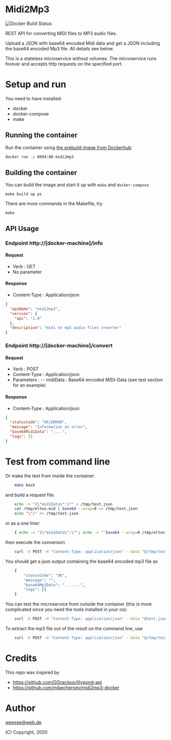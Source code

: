 Midi2Mp3
========

![Docker Build Status](https://img.shields.io/docker/build/weesee/midi2mp3-api)

REST API for converting MIDI files to MP3 audio files.

Upload a JSON with base64 encoded Midi data and get a JSON including the base64 encoded Mp3 file. All details see below.

This is a stateless microservice without volumes. The microservice runs forever and accepts http requests on the specified port. 

# Setup and run

You need to have installed:

* docker
* docker-compose
* make

## Running the container

Run the container using [the prebuild image from Dockerhub](https://hub.docker.com/r/weesee/midi2mp3-api):

```bash
docker run -p 8094:80 midi2mp3
```

## Building the container 

You can build the image and start it up with ```make``` and ```docker-compose```

    make build up ps

There are more commands in the Makefile, try

    make

## API Usage

### Endpoint http://[docker-machine]/info

#### Request
- Verb : GET
- No parameter
	
#### Response
- Content-Type : Application/json
```json
{
  "apiName": "midi2mp3",
  "version": {
    "api": "1.0"
  },
  "description": "midi to mp3 audio files cnverter"
}
```  
	
### Endpoint http://[docker-machine]/convert
	
#### Request	
- Verb : POST
- Content-Type : Application/json
- Parameters :
-- midiData : Base64 encoded MIDI-Data (see test section for an example)
	
#### Response
- Content-Type : Application/json
```json  
{
  "statusCode": "OK|ERROR",
  "message": "Information on error",
  "base64MidiData": "....",
  "logs": []
}
```


# Test from command line

Or make the test from inside the container:
```bash
    make bash
```

and build a request file:
```bash
    echo -n "{\"midiData\":\"" > /tmp/test.json
    cat /tmp/elton.mid | base64 --wrap=0 >> /tmp/test.json
    echo "\"}" >> /tmp/test.json
```

or as a one liner:
```bash
    { echo -n "{\"midiData\":\""; echo -n "`base64 --wrap=0 /tmp/elton.mid`"; echo "\"}"; } > /tmp/test.json
```

then execute the conversion 
```bash
    curl -X POST -H "Content-Type: application/json" --data "@/tmp/test.json" localhost/convert | jq .
```

You should get a json output containing the base64 encoded mp3 file as
```bash
    {
        "statusCode": "OK",
        "message": "",
        "base64Mp3Data": ".......",
        "logs": []
    }
```

You can test the microservice from outside the container (this is more complicated since you need the tools installed in your os):
```bash
    curl -X POST -H "Content-Type: application/json" --data "@test.json" localhost:8094/convert | jq .
```

To extract the mp3 file out of the result on the command line, use
```bash
    curl -X POST -H "Content-Type: application/json" --data "@/tmp/test.json" localhost/convert | jq -r .base64Mp3Data | base64 -d > /tmp/elton.mp3
```

# Credits

This repo was inspired by

* https://github.com/GGracieux/lilypond-api
* https://github.com/mikechernev/midi2mp3-docker

# Author

weesee@web.de

(C) Copyright, 2020




    
